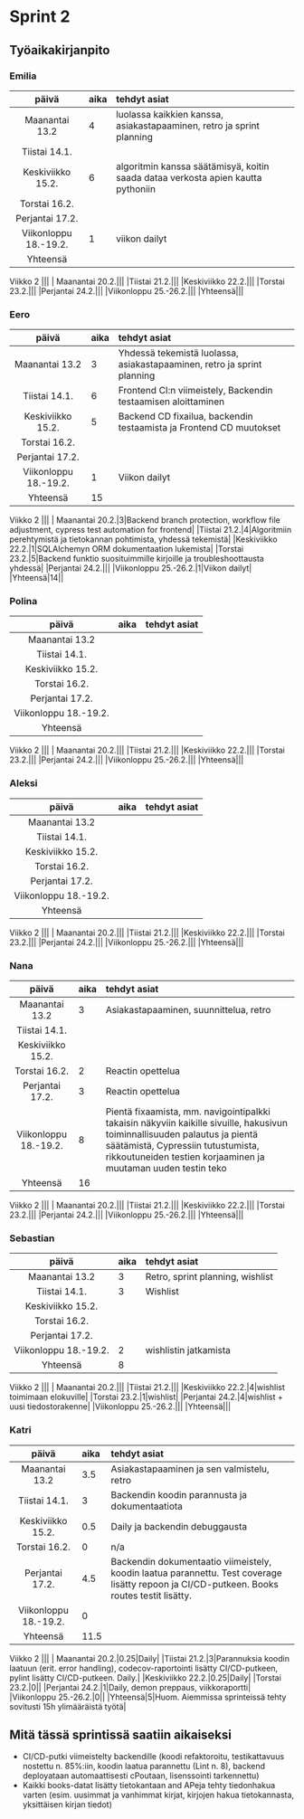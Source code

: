 # Sprint 2
## Työaikakirjanpito

### Emilia
| päivä | aika | tehdyt asiat  |
| :----:|:-----| :-----|
| Maanantai 13.2|4|luolassa kaikkien kanssa, asiakastapaaminen, retro ja sprint planning|
|Tiistai 14.1.|||
|Keskiviikko 15.2.|6|algoritmin kanssa säätämisyä, koitin saada dataa verkosta apien kautta pythoniin|
|Torstai 16.2.|||
|Perjantai 17.2.|||
|Viikonloppu 18.-19.2.|1|viikon dailyt|
|Yhteensä|||
Viikko 2
|||
| Maanantai 20.2.|||
|Tiistai 21.2.|||
|Keskiviikko 22.2.|||
|Torstai 23.2.|||
|Perjantai 24.2.|||
|Viikonloppu 25.-26.2.|||
|Yhteensä|||

### Eero
| päivä | aika | tehdyt asiat  |
| :----:|:-----| :-----|
| Maanantai 13.2|3|Yhdessä tekemistä luolassa, asiakastapaaminen, retro ja sprint planning|
|Tiistai 14.1.|6|Frontend CI:n viimeistely, Backendin testaamisen aloittaminen|
|Keskiviikko 15.2.|5|Backend CD fixailua, backendin testaamista ja Frontend CD muutokset|
|Torstai 16.2.|||
|Perjantai 17.2.|||
|Viikonloppu 18.-19.2.|1|Viikon dailyt|
|Yhteensä|15||
Viikko 2
|||
| Maanantai 20.2.|3|Backend branch protection, workflow file adjustment, cypress test automation for frontend|
|Tiistai 21.2.|4|Algoritmiin perehtymistä ja tietokannan pohtimista, yhdessä tekemistä|
|Keskiviikko 22.2.|1|SQLAlchemyn ORM dokumentaation lukemista|
|Torstai 23.2.|5|Backend funktio suosituimmille kirjoille ja troubleshoottausta yhdessä|
|Perjantai 24.2.|||
|Viikonloppu 25.-26.2.|1|Viikon dailyt|
|Yhteensä|14||

### Polina
| päivä | aika | tehdyt asiat  |
| :----:|:-----| :-----|
| Maanantai 13.2|||
|Tiistai 14.1.|||
|Keskiviikko 15.2.|||
|Torstai 16.2.|||
|Perjantai 17.2.|||
|Viikonloppu 18.-19.2.|||
|Yhteensä|||
Viikko 2
|||
| Maanantai 20.2.|||
|Tiistai 21.2.|||
|Keskiviikko 22.2.|||
|Torstai 23.2.|||
|Perjantai 24.2.|||
|Viikonloppu 25.-26.2.|||
|Yhteensä|||

### Aleksi
| päivä | aika | tehdyt asiat  |
| :----:|:-----| :-----|
| Maanantai 13.2|||
|Tiistai 14.1.|||
|Keskiviikko 15.2.|||
|Torstai 16.2.|||
|Perjantai 17.2.|||
|Viikonloppu 18.-19.2.|||
|Yhteensä|||
Viikko 2
|||
| Maanantai 20.2.|||
|Tiistai 21.2.|||
|Keskiviikko 22.2.|||
|Torstai 23.2.|||
|Perjantai 24.2.|||
|Viikonloppu 25.-26.2.|||
|Yhteensä|||

### Nana
| päivä | aika | tehdyt asiat  |
| :----:|:-----| :-----|
| Maanantai 13.2|3|Asiakastapaaminen, suunnittelua, retro|
|Tiistai 14.1.|||
|Keskiviikko 15.2.|||
|Torstai 16.2.|2|Reactin opettelua|
|Perjantai 17.2.|3|Reactin opettelua|
|Viikonloppu 18.-19.2.|8|Pientä fixaamista, mm. navigointipalkki takaisin näkyviin kaikille sivuille, hakusivun toiminnallisuuden palautus ja pientä säätämistä, Cypressiin tutustumista, rikkoutuneiden testien korjaaminen ja muutaman uuden testin teko|
|Yhteensä|16||
Viikko 2
|||
| Maanantai 20.2.|||
|Tiistai 21.2.|||
|Keskiviikko 22.2.|||
|Torstai 23.2.|||
|Perjantai 24.2.|||
|Viikonloppu 25.-26.2.|||
|Yhteensä|||

### Sebastian
| päivä | aika | tehdyt asiat  |
| :----:|:-----| :-----|
| Maanantai 13.2|3|Retro, sprint planning, wishlist|
|Tiistai 14.1.|3|Wishlist|
|Keskiviikko 15.2.|||
|Torstai 16.2.|||
|Perjantai 17.2.|||
|Viikonloppu 18.-19.2.|2|wishlistin jatkamista|
|Yhteensä|8||
Viikko 2
|||
| Maanantai 20.2.|||
|Tiistai 21.2.|||
|Keskiviikko 22.2.|4|wishlist toimimaan elokuville|
|Torstai 23.2.|1|wishlist|
|Perjantai 24.2.|4|wishlist + uusi tiedostorakenne|
|Viikonloppu 25.-26.2.|||
|Yhteensä|||

### Katri
| päivä | aika | tehdyt asiat  |
| :----:|:-----| :-----|
| Maanantai 13.2|3.5|Asiakastapaaminen ja sen valmistelu, retro|
|Tiistai 14.1.|3|Backendin koodin parannusta ja dokumentaatiota|
|Keskiviikko 15.2.|0.5|Daily ja backendin debuggausta|
|Torstai 16.2.|0|n/a|
|Perjantai 17.2.|4.5|Backendin dokumentaatio viimeistely, koodin laatua parannettu. Test coverage lisätty repoon ja CI/CD-putkeen. Books routes testit lisätty.|
|Viikonloppu 18.-19.2.|0||
|Yhteensä|11.5||
Viikko 2
|||
| Maanantai 20.2.|0.25|Daily|
|Tiistai 21.2.|3|Parannuksia koodin laatuun (erit. error handling), codecov-raportointi lisätty CI/CD-putkeen, pylint lisätty CI/CD-putkeen. Daily.|
|Keskiviikko 22.2.|0.25|Daily|
|Torstai 23.2.|0||
|Perjantai 24.2.|1|Daily, demon preppaus, viikkoraportti|
|Viikonloppu 25.-26.2.|0||
|Yhteensä|5|Huom. Aiemmissa sprinteissä tehty sovitusti 15h ylimääräistä työtä|

## Mitä tässä sprintissä saatiin aikaiseksi

* CI/CD-putki viimeistelty backendille (koodi refaktoroitu, testikattavuus nostettu n. 85%:iin, koodin laatua parannettu (Lint n. 8), backend deployataan automaattisesti cPoutaan, lisenssointi tarkennettu)
* Kaikki books-datat lisätty tietokantaan and APeja tehty tiedonhakua varten (esim. uusimmat ja vanhimmat kirjat, kirjojen hakua tietokannasta, yksittäisen kirjan tiedot)
